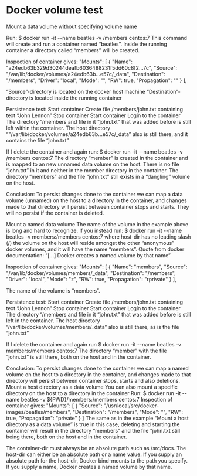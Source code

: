 # Docker volume test
Mount a data volume without specifying volume name

Run:
$ docker run -it --name beatles -v /members centos:7
This command will create and run a container named “beatles”. Inside the running container a directory called “members” will be created. 

Inspection of container gives:
 "Mounts": [
            {
                "Name": "a24edb63b329d30244deafb6036488231f5dd60c8f2...7c",
                "Source": "/var/lib/docker/volumes/a24edb63b...e57c/_data",
                "Destination": "/members",
                "Driver": "local",
                "Mode": "",
                "RW": true,
                "Propagation": ""
            }
        ],

“Source”-directory is located on the docker host machine
“Destination”-directory is located inside the running container

Persistence test:
Start container
Create file /members/john.txt containing text “John Lennon”
Stop container
Start container
Login to the container
The directory “/members and file in it “john.txt” that was added before is still left within the container. The host directory “"/var/lib/docker/volumes/a24edb63b...e57c/_data” also is still there, and it contains the file “john.txt”

If I delete the container and again run:
$ docker run -it --name beatles -v /members centos:7
The directory “member” is created in the container and is mapped to an new unnamed data volume on the host. There is no file “john.txt” in it and neither in the member directory in the container. The directory “members” and the file “john.txt”  still exists in a “dangling” volume on the host.

Conclusion: To persist changes done to the container we can map a data volume (unnamed) on the host to a directory in the container, and changes made to that directory will persist between container stops and starts. They will no persist if the container is deleted.


Mount a named data volume
The name of the volume in the example above is long and hard to recognize. 
If you instead run:
$ docker run -it --name beatles -v members:/members centos:7
where host-dir has no leading slash (/) the volume on the host will reside amongst the other “anonymous” docker volumes, and it will have the name “members”. Quote from docker documentation: “[...] Docker creates a named volume by that name”

Inspection of container gives:
"Mounts": [
    {
        "Name": "members",
        "Source": "/var/lib/docker/volumes/members/_data",
        "Destination": "/members",
        "Driver": "local",
        "Mode": "z",
        "RW": true,
        "Propagation": "rprivate"
    }
],

The name of the volume is “members”.

Persistence test:
Start container
Create file /members/john.txt containing text “John Lennon”
Stop container
Start container
Login to the container
The directory “/members and file in it “john.txt” that was added before is still left in the container. The host directory “/var/lib/docker/volumes/members/_data” also is still there, as is the file “john.txt”

If I delete the container and again run
$ docker run -it --name beatles -v members:/members centos:7
The directory “member” with the file “john.txt” is still there, both on the host and in the container.

Conclusion: To persist changes done to the container we can map a named volume on the host to a directory in the container, and changes made to that directory will persist between container stops, starts and also deletions.
Mount a host directory as a data volume
You can also mount a specific directory on the host to a directory in the container
Run:
$ docker run -it --name beatles -v ${PWD}/members:/members centos:7
Inspection of container gives:
"Mounts": [
    {
        "Source": "/usr/local/src/docker-images/beatles/members",
        "Destination": "/members",
        "Mode": "",
        "RW": true,
        "Propagation": "private"
    }
]
The same as in the example “Mount a host directory as a data volume” is true in this case, deleting and starting the container will result in the directory “members” and the file “john.txt still being there, both on the host and in the container.

The container-dir must always be an absolute path such as /src/docs. The host-dir can either be an absolute path or a name value. If you supply an absolute path for the host-dir, Docker bind-mounts to the path you specify. If you supply a name, Docker creates a named volume by that name.




